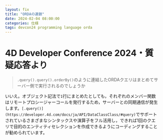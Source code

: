 ```yaml
---
layout: fix
title: "ORDAの連鎖"
date: 2024-02-04 08:00:00
categories: 仕様
tags: devcon24 programming language orda
---
```


# 4D Developer Conference 2024・質疑応答より

> `.query().query().orderBy()`のように連結したORDAクエリはまとめてサーバー側で実行されるのでしょうか

いいえ。オブジェクト記法で`1`行にまとめたとしても，それぞれのメンバー関数はリモートプロシージャーコールを発行するため，サーバーとの同期通信が発生します。`[.query()](https://developer.4d.com/docs/ja/API/DataClassClass/#query)`でサポートされているさまざまなシンタックスや演算子をフル活用し，できれば1回のクエリで目的のエンティティセレクションを作成できるようにコーディングすることが勧められています。